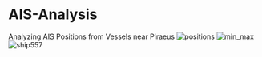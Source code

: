 # AIS-Analysis
Analyzing AIS Positions from Vessels near Piraeus
![positions](https://user-images.githubusercontent.com/86418773/188032004-22bd5f74-344e-46a1-a5b5-c98ca744e549.png)
![min_max](https://user-images.githubusercontent.com/86418773/188032089-de658ad0-1092-4a98-961c-0cadfda81854.png)
![ship557](https://user-images.githubusercontent.com/86418773/188032154-e2f231d4-6a58-4f13-9a58-82601c409824.png)
